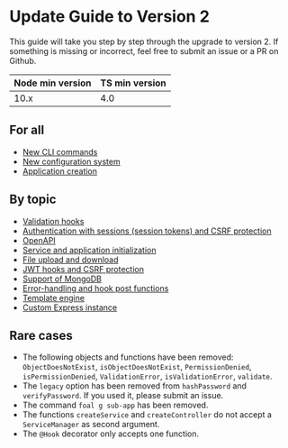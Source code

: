 # Update Guide to Version 2

This guide will take you step by step through the upgrade to version 2. If something is missing or incorrect, feel free to submit an issue or a PR on Github.

| Node min version | TS min version |
| --- | --- |
| 10.x | 4.0 |

## For all

- [New CLI commands]()
- [New configuration system]()
- [Application creation]()

## By topic

- [Validation hooks](./validation-hooks.md)
- [Authentication with sessions (session tokens) and CSRF protection]()
- [OpenAPI]()
- [Service and application initialization]()
- [File upload and download]()
- [JWT hooks and CSRF protection]()
- [Support of MongoDB]()
- [Error-handling and hook post functions]()
- [Template engine](./template-engine.md)
- [Custom Express instance]()

## Rare cases

- The following objects and functions have been removed: `ObjectDoesNotExist`, `isObjectDoesNotExist`, `PermissionDenied`, `isPermissionDenied`, `ValidationError`, `isValidationError`, `validate`.
- The `legacy` option has been removed from `hashPassword` and `verifyPassword`. If you used it, please submit an issue.
- The command `foal g sub-app` has been removed.
- The functions `createService` and `createController` do not accept a `ServiceManager` as second argument.
- The `@Hook` decorator only accepts one function.